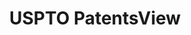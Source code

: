 ---
layout: default
bigquery: https://console.cloud.google.com/bigquery?p=patents-public-data&d=patentsview&page=dataset
citation: Attribution should be given to PatentsView for use, distribution, or derivative
  works.
code: https://github.com/CSSIP-AIR/PatentsView-Code-Snippets/
contributors: USPTO
cost: None
description: 'PatentsView includes US patent data including raw data (summaries, applications,
  pregrant applications), disambugations of inventors and assignees, and inventor
  gender estimates.  Also foreign priority data, # of figures and sheets, and government
  interest statements.'
documentation: https://patentsview.org/query/builder-faqs
last_edit: Mon, 04 Apr 2022 19:02:57 GMT
location: https://patentsview.org/
maintained_by: USPTO
record_creation_timestamp: 12/2/2020 17:20:46
schema_fields: '[''rawinventor_id'', ''disamb_inventor_id_20200630'', ''level_three'',
  ''withdrawn'', ''relkind'', ''disamb_assignee_id_20200630'', ''deceased'', ''f371_date'',
  ''fname'', ''group_id'', ''disamb_assignee_id_20191008'', ''mainclass_id'', ''id'',
  ''disclaimer_date'', ''lawyer_id'', ''term_disclaimer'', ''classification_status'',
  ''filename'', ''latin_name'', ''citation_id'', ''disamb_assignee_id_20200929'',
  ''subclass_id'', ''text'', ''location_id'', ''disamb_inventor_id_20200331'', ''disamb_inventor_id_20201229'',
  ''rawassignee_id'', ''publication_number'', ''application_id'', ''classification_data_source'',
  ''state_fips'', ''uuid'', ''latlong'', ''section'', ''type'', ''title'', ''county'',
  ''country_transformed'', ''variety'', ''disamb_inventor_id_20191231'', ''status'',
  ''reldocno'', ''kind'', ''num_sheets'', ''latitude'', ''rawlocation_id'', ''disamb_inventor_id_20170307'',
  ''_102_date'', ''sector_title'', ''section_id'', ''organization'', ''inventor_id'',
  ''subgroup'', ''disamb_assignee_id_20191231'', ''term_extension'', ''patent_id'',
  ''num'', ''level_one'', ''state'', ''ipc_class'', ''disamb_inventor_id_20180528'',
  ''rel_id'', ''classification_level'', ''male_flag'', ''exemplary'', ''symbol_position'',
  ''group'', ''designation'', ''applicant_type'', ''category_id'', ''lname'', ''category'',
  ''disamb_inventor_id_20190820'', ''role'', ''series_code'', ''male'', ''disamb_assignee_id_20190312'',
  ''disamb_inventor_id_20170808'', ''date'', ''length'', ''num_figures'', ''subcategory_id'',
  ''disamb_assignee_id_20181127'', ''contract_award_number'', ''name_last'', ''level_two'',
  ''rule_47'', ''dependent'', ''sequence'', ''term_grant'', ''name'', ''action_date'',
  ''disamb_inventor_id_20200929'', ''disamb_inventor_id_20171003'', ''main_group'',
  ''num_claims'', ''classification_value'', ''county_fips'', ''name_first'', ''longitude'',
  ''field_title'', ''disamb_inventor_id_20191008'', ''assignee_id'', ''doc_type'',
  ''number'', ''abstract'', ''disamb_assignee_id_20190820'', ''disamb_inventor_id_20171226'',
  ''field_id'', ''disamb_inventor_id_20181127'', ''ipc_version_indicator'', ''subclass'',
  ''organization_id'', ''disamb_assignee_id_20200331'', ''doctype'', ''gi_statement'',
  ''f102_date'', ''subsection_id'', ''country'', ''disamb_inventor_id_20190312'',
  ''city'', ''subgroup_id'', ''lapse_of_patent'', ''attribution_status'', ''_371_date'']'
shortname: patentsview
tags:
- disambiguation
- United States
- gender
terms_of_use: Creative Commons Attribution 4.0 International License.
timeframe: 1963-1999
title: USPTO PatentsView
uuid: cf1780b1-e265-4e49-8d1d-83b9cfe0fd9a
---